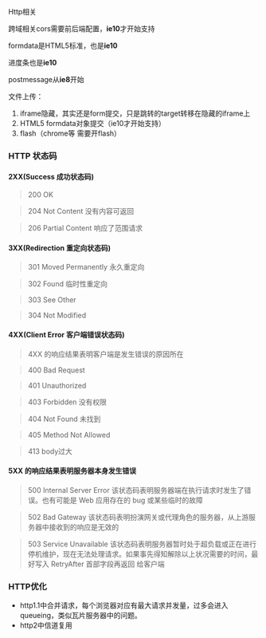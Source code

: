 Http相关

跨域相关cors需要前后端配置，**ie10**才开始支持

formdata是HTML5标准，也是**ie10**

进度条也是**ie10**

postmessage从**ie8**开始

文件上传：

1. iframe隐藏，其实还是form提交，只是跳转的target转移在隐藏的iframe上
2. HTML5 formdata对象提交（ie10才开始支持）
3. flash（chrome等 需要开flash）



### HTTP 状态码

#### 2XX(Success 成功状态码)

> 200 OK

> 204 Not Content 没有内容可返回

>  206 Partial Content  响应了范围请求



#### 3XX(Redirection 重定向状态码)

> 301 Moved Permanently  永久重定向

> 302 Found 临时性重定向

> 303 See Other

> 304 Not Modified



#### 4XX(Client Error 客户端错误状态码)

> 4XX 的响应结果表明客户端是发生错误的原因所在

> 400 Bad Request

> 401 Unauthorized

> 403 Forbidden 没有权限

> 404 Not Found 未找到

> 405 Method Not Allowed 

> 413 body过大





#### 5XX 的响应结果表明服务器本身发生错误

> 500 Internal Server Error  该状态码表明服务器端在执行请求时发生了错误。也有可能是 Web 应用存在的 bug 或某些临时的故障

> 502 Bad Gateway   该状态码表明扮演网关或代理角色的服务器，从上游服务器中接收到的响应是无效的

> 503 Service Unavailable   该状态码表明服务器暂时处于超负载或正在进行停机维护，现在无法处理请求。如果事先得知解除以上状况需要的时间，最好写入 RetryAfter 首部字段再返回 给客户端



### HTTP优化

- http1.1中合并请求，每个浏览器对应有最大请求并发量，过多会进入queueing，类似瓦片服务器中的问题。
- http2中信道复用